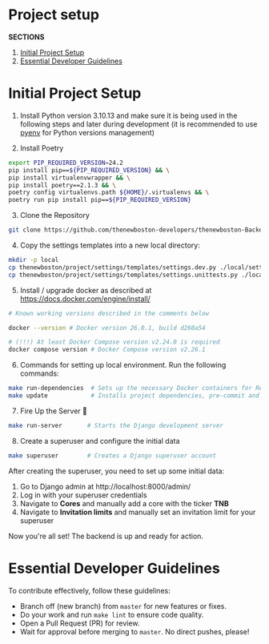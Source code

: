 # Project setup

**SECTIONS**
1. [Initial Project Setup](#initial-project-setup)
2. [Essential Developer Guidelines](#essential-developer-guidelines) 


# Initial Project Setup

1. Install Python version 3.10.13 and make sure it is being used in the following steps and later during development
   (it is recommended to use [pyenv](https://github.com/pyenv/pyenv) for Python versions management)

2. Install Poetry

```bash
export PIP_REQUIRED_VERSION=24.2
pip install pip==${PIP_REQUIRED_VERSION} && \
pip install virtualenvwrapper && \
pip install poetry==2.1.3 && \
poetry config virtualenvs.path ${HOME}/.virtualenvs && \
poetry run pip install pip==${PIP_REQUIRED_VERSION}
```

3. Clone the Repository

```bash
git clone https://github.com/thenewboston-developers/thenewboston-Backend.git
```

4. Copy the settings templates into a new local directory:

```bash
mkdir -p local
cp thenewboston/project/settings/templates/settings.dev.py ./local/settings.dev.py
cp thenewboston/project/settings/templates/settings.unittests.py ./local/settings.unittests.py
```

5. Install / upgrade docker as described at https://docs.docker.com/engine/install/
```bash
# Known working versions described in the comments below 

docker --version # Docker version 26.0.1, build d260a54

# (!!!) At least Docker Compose version v2.24.0 is required
docker compose version # Docker Compose version v2.26.1
```

6. Commands for setting up local environment. Run the following commands:

```bash
make run-dependencies  # Sets up the necessary Docker containers for Redis and PostgreSQL
make update            # Installs project dependencies, pre-commit and applies database migrations
```

7. Fire Up the Server 🚀

```bash
make run-server       # Starts the Django development server
```

8. Create a superuser and configure the initial data

```bash
make superuser        # Creates a Django superuser account
```

After creating the superuser, you need to set up some initial data:

1. Go to Django admin at http://localhost:8000/admin/
2. Log in with your superuser credentials
3. Navigate to **Cores** and manually add a core with the ticker **TNB**
4. Navigate to **Invitation limits** and manually set an invitation limit for your superuser

Now you're all set! The backend is up and ready for action.


# Essential Developer Guidelines

To contribute effectively, follow these guidelines:

- Branch off (new branch) from `master` for new features or fixes.
- Do your work and run `make lint` to ensure code quality.
- Open a Pull Request (PR) for review.
- Wait for approval before merging to `master`. No direct pushes, please!
